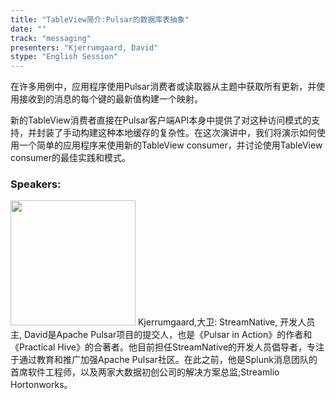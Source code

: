 ```yaml
---
title: "TableView简介:Pulsar的数据库表抽象"
date: "" 
track: "messaging"
presenters: "Kjerrumgaard, David"
stype: "English Session"
---
```

在许多用例中，应用程序使用Pulsar消费者或读取器从主题中获取所有更新，并使用接收到的消息的每个键的最新值构建一个映射。

新的TableView消费者直接在Pulsar客户端API本身中提供了对这种访问模式的支持，并封装了手动构建这种本地缓存的复杂性。在这次演讲中，我们将演示如何使用一个简单的应用程序来使用新的TableView consumer，并讨论使用TableView consumer的最佳实践和模式。
 ### Speakers: 
 <img src="images/speaker/1021.png" width="200" />
 Kjerrumgaard,大卫: StreamNative, 开发人员主, David是Apache Pulsar项目的提交人，也是《Pulsar in Action》的作者和《Practical Hive》的合著者。他目前担任StreamNative的开发人员倡导者，专注于通过教育和推广加强Apache Pulsar社区。在此之前，他是Splunk消息团队的首席软件工程师，以及两家大数据初创公司的解决方案总监;Streamlio Hortonworks。
 